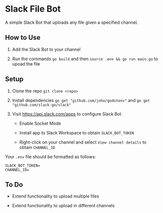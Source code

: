 # Slack File Bot

A simple Slack Bot that uploads any file given a specified channel. 

## How to Use

1. Add the Slack Bot to your channel

2. Run the commands `go build` and then `source .env && go run main.go` to upoad the file

## Setup

1. Clone the repo `git clone <repo>`

2. Install dependencies `go get "github.com/joho/godotenv"` and `go get "github.com/slack-go/slack"`

3. Visit https://api.slack.com/apps to configure Slack Bot

   - Enable Socket Mode

   - Install app to Slack Workspace to obtain `SLACK_BOT_TOKEN`

   - Right-click on your channel and select `View channel details` to obtain `CHANNEL_ID`

Your `.env` file should be formatted as follows:

```
SLACK_BOT_TOKEN=
CHANNEL_ID=
```

## To Do

- Extend functionality to upload multiple files

- Extend functionality to upload in different channels
